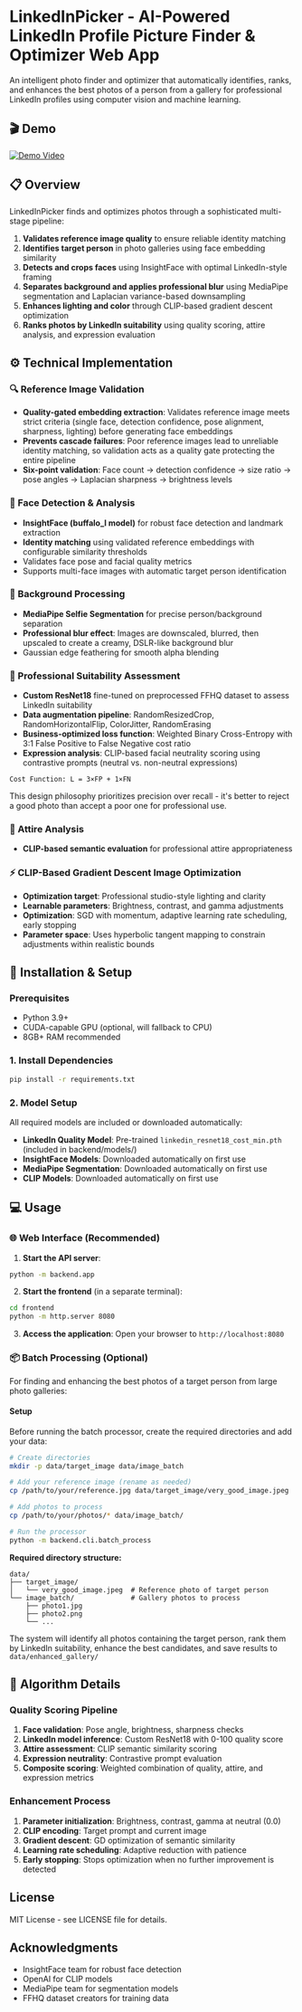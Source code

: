 # LinkedInPicker - AI-Powered LinkedIn Profile Picture Finder & Optimizer Web App

An intelligent photo finder and optimizer that automatically identifies, ranks, and enhances the best photos of a person from a gallery for professional LinkedIn profiles using computer vision and machine learning.

## 🎬 Demo

[![Demo Video](https://img.youtube.com/vi/VxDUSMp2B5s/0.jpg)](https://youtu.be/VxDUSMp2B5s)

## 📋 Overview

LinkedInPicker finds and optimizes photos through a sophisticated multi-stage pipeline:

1. **Validates reference image quality** to ensure reliable identity matching
2. **Identifies target person** in photo galleries using face embedding similarity
3. **Detects and crops faces** using InsightFace with optimal LinkedIn-style framing
4. **Separates background and applies professional blur** using MediaPipe segmentation and Laplacian variance-based downsampling
5. **Enhances lighting and color** through CLIP-based gradient descent optimization
6. **Ranks photos by LinkedIn suitability** using quality scoring, attire analysis, and expression evaluation

## ⚙️ Technical Implementation

### 🔍 Reference Image Validation
- **Quality-gated embedding extraction**: Validates reference image meets strict criteria (single face, detection confidence, pose alignment, sharpness, lighting) before generating face embeddings
- **Prevents cascade failures**: Poor reference images lead to unreliable identity matching, so validation acts as a quality gate protecting the entire pipeline
- **Six-point validation**: Face count → detection confidence → size ratio → pose angles → Laplacian sharpness → brightness levels

### 👤 Face Detection & Analysis
- **InsightFace (buffalo_l model)** for robust face detection and landmark extraction
- **Identity matching** using validated reference embeddings with configurable similarity thresholds
- Validates face pose and facial quality metrics
- Supports multi-face images with automatic target person identification

### 🎨 Background Processing
- **MediaPipe Selfie Segmentation** for precise person/background separation
- **Professional blur effect**: Images are downscaled, blurred, then upscaled to create a creamy, DSLR-like background blur
- Gaussian edge feathering for smooth alpha blending

### 🎯 Professional Suitability Assessment
- **Custom ResNet18** fine-tuned on preprocessed FFHQ dataset to assess LinkedIn suitability
- **Data augmentation pipeline**: RandomResizedCrop, RandomHorizontalFlip, ColorJitter, RandomErasing
- **Business-optimized loss function**: Weighted Binary Cross-Entropy with 3:1 False Positive to False Negative cost ratio
- **Expression analysis**: CLIP-based facial neutrality scoring using contrastive prompts (neutral vs. non-neutral expressions)

```
Cost Function: L = 3×FP + 1×FN
```

This design philosophy prioritizes precision over recall - it's better to reject a good photo than accept a poor one for professional use.

### 👔 Attire Analysis
- **CLIP-based semantic evaluation** for professional attire appropriateness

### ⚡ CLIP-Based Gradient Descent Image Optimization
- **Optimization target**: Professional studio-style lighting and clarity
- **Learnable parameters**: Brightness, contrast, and gamma adjustments
- **Optimization**: SGD with momentum, adaptive learning rate scheduling, early stopping
- **Parameter space**: Uses hyperbolic tangent mapping to constrain adjustments within realistic bounds


## 🚀 Installation & Setup

### Prerequisites
- Python 3.9+
- CUDA-capable GPU (optional, will fallback to CPU)
- 8GB+ RAM recommended

### 1. Install Dependencies
```bash
pip install -r requirements.txt
```

### 2. Model Setup
All required models are included or downloaded automatically:

- **LinkedIn Quality Model**: Pre-trained `linkedin_resnet18_cost_min.pth` (included in backend/models/)
- **InsightFace Models**: Downloaded automatically on first use
- **MediaPipe Segmentation**: Downloaded automatically on first use
- **CLIP Models**: Downloaded automatically on first use

## 💻 Usage

### 🌐 Web Interface (Recommended)

1. **Start the API server**:
```bash
python -m backend.app
```

2. **Start the frontend** (in a separate terminal):
```bash
cd frontend
python -m http.server 8080
```

3. **Access the application**:
Open your browser to `http://localhost:8080`

### 📦 Batch Processing (Optional)
For finding and enhancing the best photos of a target person from large photo galleries:

#### Setup
Before running the batch processor, create the required directories and add your data:

```bash
# Create directories
mkdir -p data/target_image data/image_batch

# Add your reference image (rename as needed)
cp /path/to/your/reference.jpg data/target_image/very_good_image.jpeg

# Add photos to process
cp /path/to/your/photos/* data/image_batch/

# Run the processor
python -m backend.cli.batch_process
```

**Required directory structure:**
```
data/
├── target_image/
│   └── very_good_image.jpeg  # Reference photo of target person
└── image_batch/              # Gallery photos to process
    ├── photo1.jpg
    ├── photo2.png
    └── ...
```

The system will identify all photos containing the target person, rank them by LinkedIn suitability, enhance the best candidates, and save results to `data/enhanced_gallery/`

## 🔬 Algorithm Details

### Quality Scoring Pipeline
1. **Face validation**: Pose angle, brightness, sharpness checks
2. **LinkedIn model inference**: Custom ResNet18 with 0-100 quality score
3. **Attire assessment**: CLIP semantic similarity scoring
4. **Expression neutrality**: Contrastive prompt evaluation
5. **Composite scoring**: Weighted combination of quality, attire, and expression metrics

### Enhancement Process
1. **Parameter initialization**: Brightness, contrast, gamma at neutral (0.0)
2. **CLIP encoding**: Target prompt and current image
3. **Gradient descent**: GD optimization of semantic similarity
4. **Learning rate scheduling**: Adaptive reduction with patience
5. **Early stopping**: Stops optimization when no further improvement is detected

## License

MIT License - see LICENSE file for details.

## Acknowledgments

- InsightFace team for robust face detection
- OpenAI for CLIP models
- MediaPipe team for segmentation models
- FFHQ dataset creators for training data
